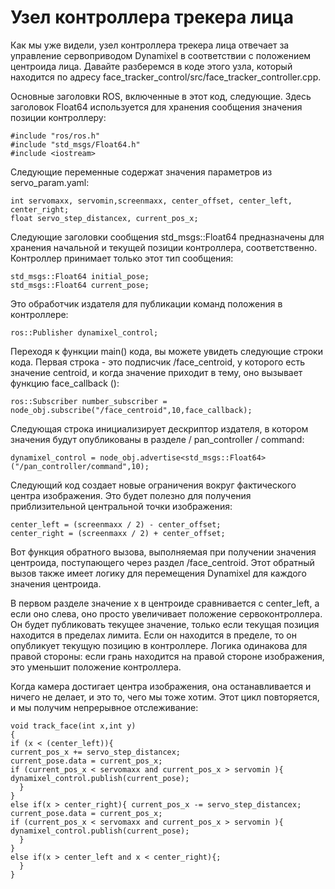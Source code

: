 # Узел контроллера трекера лица

Как мы уже видели, узел контроллера трекера лица отвечает за управление сервоприводом Dynamixel в соответствии с положением центроида лица. Давайте разберемся в коде этого узла, который находится по адресу face\_tracker\_control/src/face\_tracker\_controller.cpp.

Основные заголовки ROS, включенные в этот код, следующие. Здесь заголовок Float64 используется для хранения сообщения значения позиции контроллеру:

```text
#include "ros/ros.h"
#include "std_msgs/Float64.h" 
#include <iostream>
```

Следующие переменные содержат значения параметров из servo\_param.yaml:

```text
int servomaxx, servomin,screenmaxx, center_offset, center_left, center_right;
float servo_step_distancex, current_pos_x;
```

Следующие заголовки сообщения std\_msgs::Float64 предназначены для хранения начальной и текущей позиции контроллера, соответственно. Контроллер принимает только этот тип сообщения:

```text
std_msgs::Float64 initial_pose; 
std_msgs::Float64 current_pose;
```

Это обработчик издателя для публикации команд положения в контроллере:

```text
ros::Publisher dynamixel_control;
```

Переходя к функции main\(\) кода, вы можете увидеть следующие строки кода. Первая строка - это подписчик /face\_centroid, у которого есть значение centroid, и когда значение приходит в тему, оно вызывает функцию face\_callback \(\):

```text
ros::Subscriber number_subscriber = node_obj.subscribe("/face_centroid",10,face_callback);
```

Следующая строка инициализирует дескриптор издателя, в котором значения будут опубликованы в разделе / ​​pan\_controller / command:

```text
dynamixel_control = node_obj.advertise<std_msgs::Float64> ("/pan_controller/command",10);
```

Следующий код создает новые ограничения вокруг фактического центра изображения. Это будет полезно для получения приблизительной центральной точки изображения:

```text
center_left = (screenmaxx / 2) - center_offset; 
center_right = (screenmaxx / 2) + center_offset;
```

Вот функция обратного вызова, выполняемая при получении значения центроида, поступающего через раздел /face\_centroid. Этот обратный вызов также имеет логику для перемещения Dynamixel для каждого значения центроида.

В первом разделе значение x в центроиде сравнивается с center\_left, а если оно слева, оно просто увеличивает положение сервоконтроллера. Он будет публиковать текущее значение, только если текущая позиция находится в пределах лимита. Если он находится в пределе, то он опубликует текущую позицию в контроллере. Логика одинакова для правой стороны: если грань находится на правой стороне изображения, это уменьшит положение контроллера.

Когда камера достигает центра изображения, она останавливается и ничего не делает, и это то, чего мы тоже хотим. Этот цикл повторяется, и мы получим непрерывное отслеживание:

```text
void track_face(int x,int y)
{
if (x < (center_left)){
current_pos_x += servo_step_distancex; 
current_pose.data = current_pos_x;
if (current_pos_x < servomaxx and current_pos_x > servomin ){ dynamixel_control.publish(current_pose);
  }
}
else if(x > center_right){ current_pos_x -= servo_step_distancex; current_pose.data = current_pos_x;
if (current_pos_x < servomaxx and current_pos_x > servomin ){ dynamixel_control.publish(current_pose);
  }
}
else if(x > center_left and x < center_right){; 
  }
}
```


